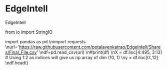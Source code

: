 # EdgeIntell
EdgeIntell


from io import StringIO

import pandas as pd
\nimport requests
\nurl='https://raw.githubusercontent.com/potalavenkatrao/EdgeIntell/Shares/Final_File.csv'
\ndf=pd.read_csv(url)
\n#print(df)
\nX = df.iloc[4:495, 3:13]   # Using 1:2 as indices will give us np array of dim (10, 1)
\ny = df.iloc[0:,12]
\ndf.head()
